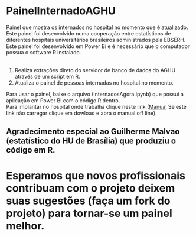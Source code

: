 # PainelInternadoAGHU
Painel que mostra os internados no hospital no momento que é atualizado.<br>
Este painel foi desenvolvido numa cooperação entre estatísticos de diferentes hospitais universitários brasileiros administrados pela EBSERH.<br>
Este painel foi desenvolvido em Power Bi e é necessário que o computador possua o software R instalado.<br><br>
1) Realiza extrações direto do servidor de banco de dados do AGHU através de um script em R.
2) Atualiza o painel de pessoas internadas no hospital no momento.


Para usar o painel, baixe o arquivo (InternadosAgora.ipynb) que possui a aplicação em Power Bi com o código R dentro.<br>
Para implantar no hospital onde trabalha clique neste link (<a href="https://htmlpreview.github.io/?https://raw.githubusercontent.com/daltonpinheiro/PainelInternadoAGHU/master/ManualPainel.html">Manual</a> Se este link não carregar
clique em dowload e abra o manual off line).


## Agradecimento especial ao Guilherme Malvao (estatístico do HU de Brasília) que produziu o código em R.<br>
# Esperamos que novos profissionais contribuam com o projeto deixem suas sugestões (faça um fork do projeto) para tornar-se um painel melhor.

